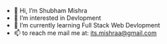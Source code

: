 - 👋 Hi, I’m Shubham Mishra
- 👀 I’m interested in Devlopment
- 🌱 I’m currently learning Full Stack Web Devlopment
- 📫 to reach me mail me at: its.mishraa@gmail.com

<!---
itsmishra/itsmishra is a ✨ special ✨ repository because its `README.md` (this file) appears on your GitHub profile.
You can click the Preview link to take a look at your changes.
--->
